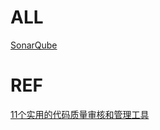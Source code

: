 # ALL
[SonarQube]()

# REF
[11个实用的代码质量审核和管理工具](https://baijiahao.baidu.com/s?id=1654313325850883156&wfr=spider&for=pc)